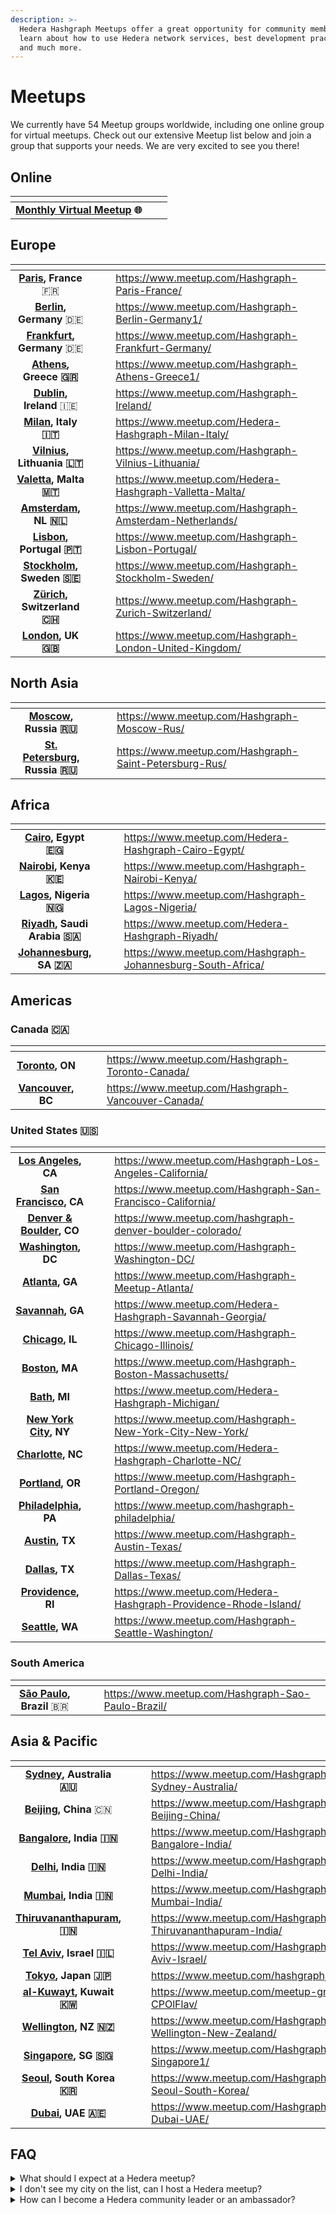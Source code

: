 ```yaml
---
description: >-
  Hedera Hashgraph Meetups offer a great opportunity for community members to
  learn about how to use Hedera network services, best development practices,
  and much more.
---
```


# Meetups

We currently have 54 Meetup groups worldwide, including one online group for virtual meetups. Check out our extensive Meetup list below and join a group that supports your needs. We are very excited to see you there!

## Online

<table data-view="cards"><thead><tr><th align="center"></th><th data-hidden></th><th data-hidden></th></tr></thead><tbody><tr><td align="center"><strong></strong><a href="https://www.meetup.com/Hedera-Hashgraph-Virtual-Meetup/"><strong>Monthly Virtual Meetup</strong></a> <strong>🌐</strong></td><td></td><td></td></tr></tbody></table>

## Europe

<table data-view="cards"><thead><tr><th align="center"></th><th data-hidden align="center"></th><th data-hidden></th><th data-hidden data-card-target data-type="content-ref"></th></tr></thead><tbody><tr><td align="center"><strong></strong><a href="https://www.meetup.com/Hashgraph-Paris-France/"><strong>Paris</strong></a><strong>,</strong> <strong>France</strong> 🇫🇷</td><td align="center"><strong></strong></td><td></td><td><a href="https://www.meetup.com/Hashgraph-Paris-France/">https://www.meetup.com/Hashgraph-Paris-France/</a></td></tr><tr><td align="center"><strong></strong><a href="https://www.meetup.com/Hashgraph-Berlin-Germany1/"><strong>Berlin</strong></a><strong>, Germany</strong> 🇩🇪</td><td align="center"></td><td></td><td><a href="https://www.meetup.com/Hashgraph-Berlin-Germany1/">https://www.meetup.com/Hashgraph-Berlin-Germany1/</a></td></tr><tr><td align="center"><strong></strong><a href="https://www.meetup.com/Hashgraph-Frankfurt-Germany/"><strong>Frankfurt</strong></a><strong>, Germany</strong> 🇩🇪</td><td align="center"></td><td></td><td><a href="https://www.meetup.com/Hashgraph-Frankfurt-Germany/">https://www.meetup.com/Hashgraph-Frankfurt-Germany/</a></td></tr><tr><td align="center"><strong></strong><a href="https://www.meetup.com/Hashgraph-Athens-Greece1/"><strong>Athens</strong></a><strong>, Greece 🇬🇷</strong></td><td align="center"></td><td></td><td><a href="https://www.meetup.com/Hashgraph-Athens-Greece1/">https://www.meetup.com/Hashgraph-Athens-Greece1/</a></td></tr><tr><td align="center"><strong></strong><a href="https://www.meetup.com/Hashgraph-Ireland/"><strong>Dublin</strong></a><strong>, Ireland</strong> 🇮🇪</td><td align="center"></td><td></td><td><a href="https://www.meetup.com/Hashgraph-Ireland/">https://www.meetup.com/Hashgraph-Ireland/</a></td></tr><tr><td align="center"><strong></strong><a href="https://www.meetup.com/Hedera-Hashgraph-Milan-Italy/"><strong>Milan</strong></a><strong>, Italy 🇮🇹</strong></td><td align="center"></td><td></td><td><a href="https://www.meetup.com/Hedera-Hashgraph-Milan-Italy/">https://www.meetup.com/Hedera-Hashgraph-Milan-Italy/</a></td></tr><tr><td align="center"><strong></strong><a href="https://www.meetup.com/Hashgraph-Vilnius-Lithuania/"><strong>Vilnius</strong></a><strong>, Lithuania 🇱🇹</strong></td><td align="center"></td><td></td><td><a href="https://www.meetup.com/Hashgraph-Vilnius-Lithuania/">https://www.meetup.com/Hashgraph-Vilnius-Lithuania/</a></td></tr><tr><td align="center"><strong></strong><a href="https://www.meetup.com/Hedera-Hashgraph-Valletta-Malta/"><strong>Valetta</strong></a><strong>, Malta 🇲🇹</strong></td><td align="center"></td><td></td><td><a href="https://www.meetup.com/Hedera-Hashgraph-Valletta-Malta/">https://www.meetup.com/Hedera-Hashgraph-Valletta-Malta/</a></td></tr><tr><td align="center"><strong></strong><a href="https://www.meetup.com/Hashgraph-Amsterdam-Netherlands/"><strong>Amsterdam</strong></a><strong>, NL 🇳🇱</strong></td><td align="center"></td><td></td><td><a href="https://www.meetup.com/Hashgraph-Amsterdam-Netherlands/">https://www.meetup.com/Hashgraph-Amsterdam-Netherlands/</a></td></tr><tr><td align="center"><strong></strong><a href="https://www.meetup.com/Hashgraph-Lisbon-Portugal/"><strong>Lisbon</strong></a><strong>, Portugal 🇵🇹</strong></td><td align="center"></td><td></td><td><a href="https://www.meetup.com/Hashgraph-Lisbon-Portugal/">https://www.meetup.com/Hashgraph-Lisbon-Portugal/</a></td></tr><tr><td align="center"><strong></strong><a href="https://www.meetup.com/Hashgraph-Stockholm-Sweden/"><strong>Stockholm</strong></a><strong>, Sweden 🇸🇪</strong></td><td align="center"></td><td></td><td><a href="https://www.meetup.com/Hashgraph-Stockholm-Sweden/">https://www.meetup.com/Hashgraph-Stockholm-Sweden/</a></td></tr><tr><td align="center"><strong></strong><a href="https://www.meetup.com/Hashgraph-Zurich-Switzerland/"><strong>Zürich</strong></a><strong>, Switzerland 🇨🇭</strong></td><td align="center"></td><td></td><td><a href="https://www.meetup.com/Hashgraph-Zurich-Switzerland/">https://www.meetup.com/Hashgraph-Zurich-Switzerland/</a></td></tr><tr><td align="center"><strong></strong><a href="https://www.meetup.com/Hashgraph-London-United-Kingdom/"><strong>London</strong></a><strong>, UK 🇬🇧</strong></td><td align="center"></td><td></td><td><a href="https://www.meetup.com/Hashgraph-London-United-Kingdom/">https://www.meetup.com/Hashgraph-London-United-Kingdom/</a></td></tr></tbody></table>

## North Asia

<table data-view="cards"><thead><tr><th align="center"></th><th data-hidden></th><th data-hidden></th><th data-hidden data-card-target data-type="content-ref"></th></tr></thead><tbody><tr><td align="center"><strong></strong><a href="https://www.meetup.com/Hashgraph-Moscow-Rus/"><strong>Moscow</strong></a><strong>, Russia 🇷🇺</strong></td><td></td><td></td><td><a href="https://www.meetup.com/Hashgraph-Moscow-Rus/">https://www.meetup.com/Hashgraph-Moscow-Rus/</a></td></tr><tr><td align="center"><strong></strong><a href="https://www.meetup.com/Hashgraph-Saint-Petersburg-Rus/"><strong>St. Petersburg</strong></a><strong>, Russia 🇷🇺</strong></td><td></td><td></td><td><a href="https://www.meetup.com/Hashgraph-Saint-Petersburg-Rus/">https://www.meetup.com/Hashgraph-Saint-Petersburg-Rus/</a></td></tr></tbody></table>

## Africa

<table data-view="cards"><thead><tr><th align="center"></th><th data-hidden></th><th data-hidden></th><th data-hidden data-card-target data-type="content-ref"></th></tr></thead><tbody><tr><td align="center"><strong></strong><a href="https://www.meetup.com/Hedera-Hashgraph-Cairo-Egypt/"><strong>Cairo</strong></a><strong>, Egypt 🇪🇬</strong></td><td></td><td></td><td><a href="https://www.meetup.com/Hedera-Hashgraph-Cairo-Egypt/">https://www.meetup.com/Hedera-Hashgraph-Cairo-Egypt/</a></td></tr><tr><td align="center"><strong></strong><a href="https://www.meetup.com/Hashgraph-Nairobi-Kenya/"><strong>Nairobi</strong></a><strong>, Kenya 🇰🇪</strong></td><td></td><td></td><td><a href="https://www.meetup.com/Hashgraph-Nairobi-Kenya/">https://www.meetup.com/Hashgraph-Nairobi-Kenya/</a></td></tr><tr><td align="center"><strong></strong><a href="https://www.meetup.com/Hashgraph-Lagos-Nigeria/"><strong>Lagos</strong></a><strong>, Nigeria 🇳🇬</strong></td><td></td><td></td><td><a href="https://www.meetup.com/Hashgraph-Lagos-Nigeria/">https://www.meetup.com/Hashgraph-Lagos-Nigeria/</a></td></tr><tr><td align="center"><strong></strong><a href="https://www.meetup.com/Hedera-Hashgraph-Riyadh/"><strong>Riyadh</strong></a><strong>, Saudi Arabia 🇸🇦</strong></td><td></td><td></td><td><a href="https://www.meetup.com/Hedera-Hashgraph-Riyadh/">https://www.meetup.com/Hedera-Hashgraph-Riyadh/</a></td></tr><tr><td align="center"><strong></strong><a href="https://www.meetup.com/Hashgraph-Johannesburg-South-Africa/"><strong>Johannesburg</strong></a><strong>, SA 🇿🇦</strong></td><td></td><td></td><td><a href="https://www.meetup.com/Hashgraph-Johannesburg-South-Africa/">https://www.meetup.com/Hashgraph-Johannesburg-South-Africa/</a></td></tr></tbody></table>

## Americas

### Canada 🇨🇦

<table data-view="cards"><thead><tr><th align="center"></th><th data-hidden></th><th data-hidden></th><th data-hidden data-card-target data-type="content-ref"></th></tr></thead><tbody><tr><td align="center"><strong></strong><a href="https://www.meetup.com/Hashgraph-Toronto-Canada/"><strong>Toronto</strong></a><strong>, ON</strong></td><td></td><td></td><td><a href="https://www.meetup.com/Hashgraph-Toronto-Canada/">https://www.meetup.com/Hashgraph-Toronto-Canada/</a></td></tr><tr><td align="center"><strong></strong><a href="https://www.meetup.com/Hashgraph-Vancouver-Canada/"><strong>Vancouver</strong></a><strong>, BC</strong></td><td></td><td></td><td><a href="https://www.meetup.com/Hashgraph-Vancouver-Canada/">https://www.meetup.com/Hashgraph-Vancouver-Canada/</a></td></tr></tbody></table>

### United States 🇺🇸

<table data-view="cards"><thead><tr><th align="center"></th><th data-hidden></th><th data-hidden></th><th data-hidden data-card-target data-type="content-ref"></th></tr></thead><tbody><tr><td align="center"><strong></strong><a href="https://www.meetup.com/Hashgraph-Los-Angeles-California/"><strong>Los Angeles</strong></a><strong>, CA</strong></td><td></td><td></td><td><a href="https://www.meetup.com/Hashgraph-Los-Angeles-California/">https://www.meetup.com/Hashgraph-Los-Angeles-California/</a></td></tr><tr><td align="center"><strong></strong><a href="https://www.meetup.com/Hashgraph-San-Francisco-California/"><strong>San Francisco</strong></a><strong>, CA</strong></td><td></td><td></td><td><a href="https://www.meetup.com/Hashgraph-San-Francisco-California/">https://www.meetup.com/Hashgraph-San-Francisco-California/</a></td></tr><tr><td align="center"><strong></strong><a href="https://www.meetup.com/hashgraph-denver-boulder-colorado/"><strong>Denver &#x26; Boulder</strong></a><strong>, CO</strong></td><td></td><td></td><td><a href="https://www.meetup.com/hashgraph-denver-boulder-colorado/">https://www.meetup.com/hashgraph-denver-boulder-colorado/</a></td></tr><tr><td align="center"><strong></strong><a href="https://www.meetup.com/Hashgraph-Washington-DC/"><strong>Washington</strong></a><strong>, DC</strong></td><td></td><td></td><td><a href="https://www.meetup.com/Hashgraph-Washington-DC/">https://www.meetup.com/Hashgraph-Washington-DC/</a></td></tr><tr><td align="center"><strong></strong><a href="https://www.meetup.com/Hashgraph-Meetup-Atlanta/"><strong>Atlanta</strong></a><strong>, GA</strong></td><td></td><td></td><td><a href="https://www.meetup.com/Hashgraph-Meetup-Atlanta/">https://www.meetup.com/Hashgraph-Meetup-Atlanta/</a></td></tr><tr><td align="center"><strong></strong><a href="https://www.meetup.com/Hedera-Hashgraph-Savannah-Georgia/"><strong>Savannah</strong></a><strong>, GA</strong></td><td></td><td></td><td><a href="https://www.meetup.com/Hedera-Hashgraph-Savannah-Georgia/">https://www.meetup.com/Hedera-Hashgraph-Savannah-Georgia/</a></td></tr><tr><td align="center"><strong></strong><a href="https://www.meetup.com/Hashgraph-Chicago-Illinois/"><strong>Chicago</strong></a><strong>, IL</strong></td><td></td><td></td><td><a href="https://www.meetup.com/Hashgraph-Chicago-Illinois/">https://www.meetup.com/Hashgraph-Chicago-Illinois/</a></td></tr><tr><td align="center"><strong></strong><a href="https://www.meetup.com/Hashgraph-Boston-Massachusetts/"><strong>Boston</strong></a><strong>, MA</strong></td><td></td><td></td><td><a href="https://www.meetup.com/Hashgraph-Boston-Massachusetts/">https://www.meetup.com/Hashgraph-Boston-Massachusetts/</a></td></tr><tr><td align="center"><strong></strong><a href="https://www.meetup.com/Hedera-Hashgraph-Michigan/"><strong>Bath</strong></a><strong>, MI</strong></td><td></td><td></td><td><a href="https://www.meetup.com/Hedera-Hashgraph-Michigan/">https://www.meetup.com/Hedera-Hashgraph-Michigan/</a></td></tr><tr><td align="center"><strong></strong><a href="https://www.meetup.com/Hashgraph-New-York-City-New-York/"><strong>New York City</strong></a><strong>, NY</strong></td><td></td><td></td><td><a href="https://www.meetup.com/Hashgraph-New-York-City-New-York/">https://www.meetup.com/Hashgraph-New-York-City-New-York/</a></td></tr><tr><td align="center"><strong></strong><a href="https://www.meetup.com/Hedera-Hashgraph-Charlotte-NC/"><strong>Charlotte</strong></a><strong>, NC</strong></td><td></td><td></td><td><a href="https://www.meetup.com/Hedera-Hashgraph-Charlotte-NC/">https://www.meetup.com/Hedera-Hashgraph-Charlotte-NC/</a></td></tr><tr><td align="center"><strong></strong><a href="https://www.meetup.com/Hashgraph-Portland-Oregon/"><strong>Portland</strong></a><strong>, OR</strong></td><td></td><td></td><td><a href="https://www.meetup.com/Hashgraph-Portland-Oregon/">https://www.meetup.com/Hashgraph-Portland-Oregon/</a></td></tr><tr><td align="center"><strong></strong><a href="https://www.meetup.com/hashgraph-philadelphia/"><strong>Philadelphia</strong></a><strong>, PA</strong></td><td></td><td></td><td><a href="https://www.meetup.com/hashgraph-philadelphia/">https://www.meetup.com/hashgraph-philadelphia/</a></td></tr><tr><td align="center"><strong></strong><a href="https://www.meetup.com/Hashgraph-Austin-Texas/"><strong>Austin</strong></a><strong>, TX</strong></td><td></td><td></td><td><a href="https://www.meetup.com/Hashgraph-Austin-Texas/">https://www.meetup.com/Hashgraph-Austin-Texas/</a></td></tr><tr><td align="center"><strong></strong><a href="https://www.meetup.com/Hashgraph-Dallas-Texas/"><strong>Dallas</strong></a><strong>, TX</strong></td><td></td><td></td><td><a href="https://www.meetup.com/Hashgraph-Dallas-Texas/">https://www.meetup.com/Hashgraph-Dallas-Texas/</a></td></tr><tr><td align="center"><strong></strong><a href="https://www.meetup.com/Hedera-Hashgraph-Providence-Rhode-Island/"><strong>Providence</strong></a><strong>, RI</strong></td><td></td><td></td><td><a href="https://www.meetup.com/Hedera-Hashgraph-Providence-Rhode-Island/">https://www.meetup.com/Hedera-Hashgraph-Providence-Rhode-Island/</a></td></tr><tr><td align="center"><strong></strong><a href="https://www.meetup.com/Hashgraph-Seattle-Washington/"><strong>Seattle</strong></a><strong>, WA</strong></td><td></td><td></td><td><a href="https://www.meetup.com/Hashgraph-Seattle-Washington/">https://www.meetup.com/Hashgraph-Seattle-Washington/</a></td></tr></tbody></table>

### South America

<table data-view="cards"><thead><tr><th align="center"></th><th data-hidden></th><th data-hidden></th><th data-hidden data-card-target data-type="content-ref"></th></tr></thead><tbody><tr><td align="center"><strong></strong><a href="https://www.meetup.com/Hashgraph-Sao-Paulo-Brazil/"><strong>São Paulo</strong></a><strong>, Brazil</strong> 🇧🇷</td><td></td><td></td><td><a href="https://www.meetup.com/Hashgraph-Sao-Paulo-Brazil/">https://www.meetup.com/Hashgraph-Sao-Paulo-Brazil/</a></td></tr></tbody></table>

## Asia & Pacific

<table data-view="cards"><thead><tr><th align="center"></th><th data-hidden></th><th data-hidden></th><th data-hidden data-card-target data-type="content-ref"></th></tr></thead><tbody><tr><td align="center"><strong></strong><a href="https://www.meetup.com/Hashgraph-Sydney-Australia/"><strong>Sydney</strong></a><strong>, Australia 🇦🇺</strong></td><td></td><td></td><td><a href="https://www.meetup.com/Hashgraph-Sydney-Australia/">https://www.meetup.com/Hashgraph-Sydney-Australia/</a></td></tr><tr><td align="center"><strong></strong><a href="https://www.meetup.com/Hashgraph-Beijing-China/"><strong>Beijing</strong></a><strong>, China</strong> 🇨🇳</td><td></td><td></td><td><a href="https://www.meetup.com/Hashgraph-Beijing-China/">https://www.meetup.com/Hashgraph-Beijing-China/</a></td></tr><tr><td align="center"><strong></strong><a href="https://www.meetup.com/Hashgraph-Bangalore-India/"><strong>Bangalore</strong></a><strong>, India 🇮🇳</strong></td><td></td><td></td><td><a href="https://www.meetup.com/Hashgraph-Bangalore-India/">https://www.meetup.com/Hashgraph-Bangalore-India/</a></td></tr><tr><td align="center"><strong></strong><a href="https://www.meetup.com/Hashgraph-Delhi-India/"><strong>Delhi</strong></a><strong>, India 🇮🇳</strong></td><td></td><td></td><td><a href="https://www.meetup.com/Hashgraph-Delhi-India/">https://www.meetup.com/Hashgraph-Delhi-India/</a></td></tr><tr><td align="center"><strong></strong><a href="https://www.meetup.com/Hashgraph-Mumbai-India/"><strong>Mumbai</strong></a><strong>, India 🇮🇳</strong></td><td></td><td></td><td><a href="https://www.meetup.com/Hashgraph-Mumbai-India/">https://www.meetup.com/Hashgraph-Mumbai-India/</a></td></tr><tr><td align="center"><strong></strong><a href="https://www.meetup.com/Hashgraph-Thiruvananthapuram-India/"><strong>Thiruvananthapuram</strong></a><strong>, 🇮🇳</strong></td><td></td><td></td><td><a href="https://www.meetup.com/Hashgraph-Thiruvananthapuram-India/">https://www.meetup.com/Hashgraph-Thiruvananthapuram-India/</a></td></tr><tr><td align="center"><strong></strong><a href="https://www.meetup.com/Hashgraph-Tel-Aviv-Israel/"><strong>Tel Aviv</strong></a><strong>, Israel 🇮🇱</strong></td><td></td><td></td><td><a href="https://www.meetup.com/Hashgraph-Tel-Aviv-Israel/">https://www.meetup.com/Hashgraph-Tel-Aviv-Israel/</a></td></tr><tr><td align="center"><strong></strong><a href="https://www.meetup.com/hashgraphjapan/"><strong>Tokyo</strong></a><strong>, Japan 🇯🇵</strong></td><td></td><td></td><td><a href="https://www.meetup.com/hashgraphjapan/">https://www.meetup.com/hashgraphjapan/</a></td></tr><tr><td align="center"><strong></strong><a href="https://www.meetup.com/meetup-group-CPOlFlav/"><strong>al-Kuwayt</strong></a><strong>, Kuwait 🇰🇼</strong></td><td></td><td></td><td><a href="https://www.meetup.com/meetup-group-CPOlFlav/">https://www.meetup.com/meetup-group-CPOlFlav/</a></td></tr><tr><td align="center"><strong></strong><a href="https://www.meetup.com/Hashgraph-Wellington-New-Zealand/"><strong>Wellington</strong></a><strong>, NZ 🇳🇿</strong></td><td></td><td></td><td><a href="https://www.meetup.com/Hashgraph-Wellington-New-Zealand/">https://www.meetup.com/Hashgraph-Wellington-New-Zealand/</a></td></tr><tr><td align="center"><strong></strong><a href="https://www.meetup.com/Hashgraph-Singapore1/"><strong>Singapore</strong></a><strong>, SG 🇸🇬</strong></td><td></td><td></td><td><a href="https://www.meetup.com/Hashgraph-Singapore1/">https://www.meetup.com/Hashgraph-Singapore1/</a></td></tr><tr><td align="center"><strong></strong><a href="https://www.meetup.com/Hashgraph-Seoul-South-Korea/"><strong>Seoul</strong></a><strong>, South Korea 🇰🇷</strong></td><td></td><td></td><td><a href="https://www.meetup.com/Hashgraph-Seoul-South-Korea/">https://www.meetup.com/Hashgraph-Seoul-South-Korea/</a></td></tr><tr><td align="center"><strong></strong><a href="https://www.meetup.com/Hashgraph-Dubai-UAE/"><strong>Dubai</strong></a><strong>, UAE 🇦🇪</strong></td><td></td><td></td><td><a href="https://www.meetup.com/Hashgraph-Dubai-UAE/">https://www.meetup.com/Hashgraph-Dubai-UAE/</a></td></tr></tbody></table>

## FAQ

<details>

<summary>What should I expect at a Hedera meetup?</summary>

We intend to share information about best development practices, how to use Hedera network services, how hashgraph works, and hear from the teams building an entirely new class of applications on Hedera. Some topics covered in past meetups include: Solidity smart contracts 101, examples of SDK code, and practical use cases.

</details>

<details>

<summary>I don't see my city on the list, can I host a Hedera meetup?</summary>

For information about partnering with us for a Meetup, or to access our existing educational resources please contact our community team at community@hedera.com.

</details>

<details>

<summary>How can I become a Hedera community leader or an ambassador?</summary>

If you are interested in getting more involved with the Hedera community, get in touch with us at ambassadors@hedera.com to learn about the many ways to participate.

</details>
